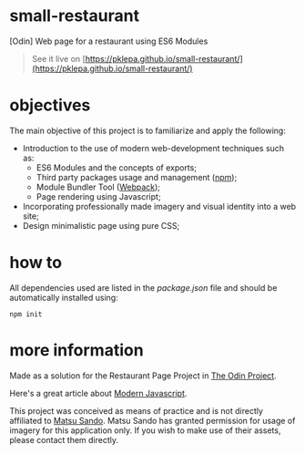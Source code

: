 # small-restaurant
[Odin] Web page for a restaurant using ES6 Modules

> See it live on [https://pklepa.github.io/small-restaurant/](https://pklepa.github.io/small-restaurant/)

# objectives
The main objective of this project is to familiarize and apply the following:
- Introduction to the use of modern web-development techniques such as:
  - ES6 Modules and the concepts of exports;
  - Third party packages usage and management ([npm](https://www.npmjs.com/));
  - Module Bundler Tool ([Webpack](https://webpack.github.io/));
  - Page rendering using Javascript;
- Incorporating professionally made imagery and visual identity into a web site;
- Design minimalistic page using pure CSS;

# how to
All dependencies used are listed in the _package.json_ file and should be automatically installed using:
```
npm init
```

# more information
Made as a solution for the Restaurant Page Project in [The Odin Project](https://www.theodinproject.com/courses/javascript/lessons/restaurant-page).

Here's a great article about [Modern Javascript](https://medium.com/the-node-js-collection/modern-javascript-explained-for-dinosaurs-f695e9747b70).

This project was conceived as means of practice and is not directly affiliated to [Matsu Sando](https://www.instagram.com/matsu.sando/). Matsu Sando has granted permission for usage of imagery for this application only. If you wish to make use of their assets, please contact them directly.
